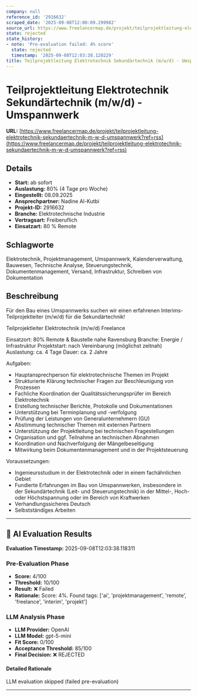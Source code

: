 ```yaml
---
company: null
reference_id: '2916632'
scraped_date: '2025-09-08T12:00:09.299982'
source_url: https://www.freelancermap.de/projekt/teilprojektleitung-elektrotechnik-sekundaertechnik-m-w-d-umspannwerk?ref=rss
state: rejected
state_history:
- note: 'Pre-evaluation failed: 4% score'
  state: rejected
  timestamp: '2025-09-08T12:03:38.120229'
title: Teilprojektleitung Elektrotechnik Sekundärtechnik (m/w/d) - Umspannwerk
---
```



# Teilprojektleitung Elektrotechnik Sekundärtechnik (m/w/d) - Umspannwerk
**URL:** [https://www.freelancermap.de/projekt/teilprojektleitung-elektrotechnik-sekundaertechnik-m-w-d-umspannwerk?ref=rss](https://www.freelancermap.de/projekt/teilprojektleitung-elektrotechnik-sekundaertechnik-m-w-d-umspannwerk?ref=rss)
## Details
- **Start:** ab sofort
- **Auslastung:** 80% (4 Tage pro Woche)
- **Eingestellt:** 08.09.2025
- **Ansprechpartner:** Nadine Al-Kutbi
- **Projekt-ID:** 2916632
- **Branche:** Elektrotechnische Industrie
- **Vertragsart:** Freiberuflich
- **Einsatzart:** 80
                                                % Remote

## Schlagworte
Elektrotechnik, Projektmanagement, Umspannwerk, Kalenderverwaltung, Bauwesen, Technische Analyse, Steuerungstechnik, Dokumentenmanagement, Versand, Infrastruktur, Schreiben von Dokumentation

## Beschreibung
Für den Bau eines Umspannwerks suchen wir einen erfahrenen Interims-Teilprojektleiter (m/w/d) für die Sekundärtechnik!

Teilprojektleiter Elektrotechnik (m/w/d) Freelance

Einsatzort: 80% Remote & Baustelle nahe Ravensburg
Branche: Energie / Infrastruktur
Projektstart: nach Vereinbarung (möglichst zeitnah)
Auslastung: ca. 4 Tage
Dauer: ca. 2 Jahre

Aufgaben:

- Hauptansprechperson für elektrotechnische Themen im Projekt
- Strukturierte Klärung technischer Fragen zur Beschleunigung von Prozessen
- Fachliche Koordination der Qualitätssicherungsprüfer im Bereich Elektrotechnik
- Erstellung technischer Berichte, Protokolle und Dokumentationen
- Unterstützung bei Terminplanung und -verfolgung
- Prüfung der Leistungen von Generalunternehmern (GU)
- Abstimmung technischer Themen mit externen Partnern
- Unterstützung der Projektleitung bei technischen Fragestellungen
- Organisation und ggf. Teilnahme an technischen Abnahmen
- Koordination und Nachverfolgung der Mängelbeseitigung
- Mitwirkung beim Dokumentenmanagement und in der Projektsteuerung

Voraussetzungen:

- Ingenieursstudium in der Elektrotechnik oder in einem fachähnlichen Gebiet
- Fundierte Erfahrungen im Bau von Umspannwerken, insbesondere in der Sekundärtechnik (Leit- und Steuerungstechnik) in der Mittel-, Hoch- oder Höchstspannung oder im Bereich von Kraftwerken
- Verhandlungssicheres Deutsch
- Selbstständiges Arbeiten

---

## 🤖 AI Evaluation Results

**Evaluation Timestamp:** 2025-09-08T12:03:38.118311

### Pre-Evaluation Phase
- **Score:** 4/100
- **Threshold:** 10/100
- **Result:** ❌ Failed
- **Rationale:** Score: 4%. Found tags: ['ai', 'projektmanagement', 'remote', 'freelance', 'interim', 'projekt']

### LLM Analysis Phase
- **LLM Provider:** OpenAI
- **LLM Model:** gpt-5-mini
- **Fit Score:** 0/100
- **Acceptance Threshold:** 85/100
- **Final Decision:** ❌ REJECTED

#### Detailed Rationale
LLM evaluation skipped (failed pre-evaluation)

---
